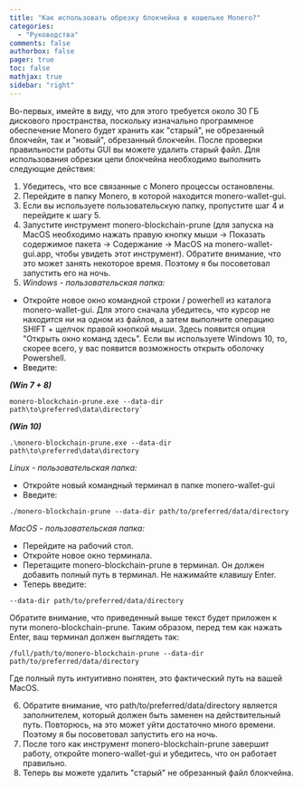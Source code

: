 ```yaml
---
title: "Как использовать обрезку блокчейна в кошельке Monero?"
categories:
  - "Руководства"
comments: false
authorbox: false
pager: true
toc: false
mathjax: true
sidebar: "right"
---
```


Во-первых, имейте в виду, что для этого требуется около 30 ГБ дискового пространства, поскольку изначально программное обеспечение Monero будет хранить как "старый", не обрезанный блокчейн, так и "новый", обрезанный блокчейн. После проверки правильности работы GUI вы можете удалить старый файл. Для использования обрезки цепи блокчейна необходимо выполнить следующие действия:
1. Убедитесь, что все связанные с Monero процессы остановлены.
2. Перейдите в папку Monero, в которой находится monero-wallet-gui.
3. Если вы используете пользовательскую папку, пропустите шаг 4 и перейдите к шагу 5.
4. Запустите инструмент monero-blockchain-prune (для запуска на MacOS необходимо нажать правую кнопку мыши -> Показать содержимое пакета -> Содержание -> MacOS на monero-wallet-gui.app, чтобы увидеть этот инструмент). Обратите внимание, что это может занять некоторое время. Поэтому я бы посоветовал запустить его на ночь.
5. _Windows - пользовательская папка:_
- Откройте новое окно командной строки / powerhell из каталога monero-wallet-gui. Для этого сначала убедитесь, что курсор не находится ни на одном из файлов, а затем выполните операцию SHIFT + щелчок правой кнопкой мыши. Здесь появится опция "Открыть окно команд здесь". Если вы используете Windows 10, то, скорее всего, у вас появится возможность открыть оболочку Powershell.
- Введите:

_**(Win 7 + 8)**_
```
monero-blockchain-prune.exe --data-dir path\to\preferred\data\directory`
```

_**(Win 10)**_
```
.\monero-blockchain-prune.exe --data-dir path\to\preferred\data\directory
```

_Linux - пользовательская папка:_

- Откройте новый командный терминал в папке monero-wallet-gui
- Введите:
```
./monero-blockchain-prune --data-dir path/to/preferred/data/directory
```

_MacOS - пользовательская папка:_
- Перейдите на рабочий стол.
- Откройте новое окно терминала.
- Перетащите monero-blockchain-prune в терминал. Он должен добавить полный путь в терминал. Не нажимайте клавишу Enter.
- Теперь введите:
```
--data-dir path/to/preferred/data/directory
```

Обратите внимание, что приведенный выше текст будет приложен к пути monero-blockchain-prune. Таким образом, перед тем как нажать Enter, ваш терминал должен выглядеть так:
```
/full/path/to/monero-blockchain-prune --data-dir path/to/preferred/data/directory
```

Где полный путь интуитивно понятен, это фактический путь на вашей MacOS.

6. Обратите внимание, что path/to/preferred/data/directory является заполнителем, который должен быть заменен на действительный путь. Повторюсь, на это может уйти достаточно много времени. Поэтому я бы посоветовал запустить его на ночь.
7. После того как инструмент monero-blockchain-prune завершит работу, откройте monero-wallet-gui и убедитесь, что он работает правильно.
8. Теперь вы можете удалить "старый" не обрезанный файл блокчейна.
